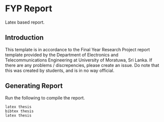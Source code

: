 # FYP Report
Latex based report.  

## Introduction
This template is in accordance to the Final Year Research Project report template provided by the Department of Electronics and Telecommunications Engineering at University of Moratuwa, Sri Lanka. If there are any problems / discrepencies, please create an issue. Do note that this was created by students, and is in no way official. 

## Generating Report

Run the following to compile the report. 

```
latex thesis
bibtex thesis
latex thesis
```
